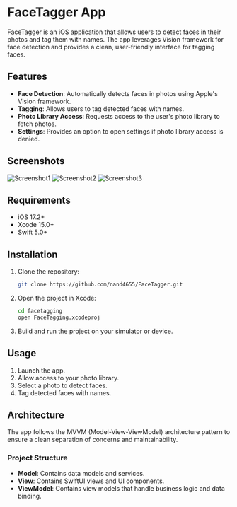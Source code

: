 # FaceTagger App

FaceTagger is an iOS application that allows users to detect faces in their photos and tag them with names. The app leverages Vision framework for face detection and provides a clean, user-friendly interface for tagging faces.

## Features

- **Face Detection**: Automatically detects faces in photos using Apple's Vision framework.
- **Tagging**: Allows users to tag detected faces with names.
- **Photo Library Access**: Requests access to the user's photo library to fetch photos.
- **Settings**: Provides an option to open settings if photo library access is denied.

## Screenshots

![Screenshot1](Screenshots/1.png)
![Screenshot2](Screenshots/2.png)
![Screenshot3](Screenshots/3.png)

## Requirements

- iOS 17.2+
- Xcode 15.0+
- Swift 5.0+

## Installation

1. Clone the repository:
    ```sh
    git clone https://github.com/nand4655/FaceTagger.git
    ```
2. Open the project in Xcode:
    ```sh
    cd facetagging
    open FaceTagging.xcodeproj
    ```
3. Build and run the project on your simulator or device.

## Usage

1. Launch the app.
2. Allow access to your photo library.
3. Select a photo to detect faces.
4. Tag detected faces with names.

## Architecture

The app follows the MVVM (Model-View-ViewModel) architecture pattern to ensure a clean separation of concerns and maintainability.

### Project Structure

- **Model**: Contains data models and services.
- **View**: Contains SwiftUI views and UI components.
- **ViewModel**: Contains view models that handle business logic and data binding.
